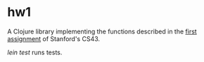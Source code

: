 # hw1

A Clojure library implementing the functions described in the
[first assignment](https://github.com/acganesh/cs43-pset1) of Stanford's CS43.

*lein test* runs tests.

